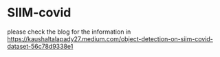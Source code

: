 # SIIM-covid
please check the blog for the  information in https://kaushaltalapady27.medium.com/object-detection-on-siim-covid-dataset-56c78d9338e1
